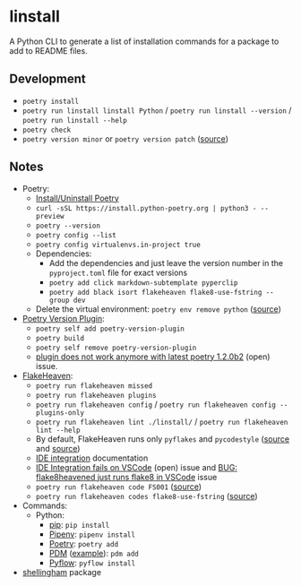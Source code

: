 # linstall

A Python CLI to generate a list of installation commands for a package to add to README files.

## Development

- `poetry install`
- `poetry run linstall linstall Python` / `poetry run linstall --version` / `poetry run linstall --help`
- `poetry check`
- `poetry version minor` or `poetry version patch` ([source](https://python-poetry.org/docs/master/cli/#version))

## Notes

- Poetry:
  - [Install/Uninstall Poetry](https://python-poetry.org/docs/master/#installation)
  - `curl -sSL https://install.python-poetry.org | python3 - --preview`
  - `poetry --version`
  - `poetry config --list`
  - `poetry config virtualenvs.in-project true`
  - Dependencies:
    - Add the dependencies and just leave the version number in the `pyproject.toml` file for exact versions
    - `poetry add click markdown-subtemplate pyperclip`
    - `poetry add black isort flakeheaven flake8-use-fstring --group dev`
  - Delete the virtual environment: `poetry env remove python` ([source](https://github.com/python-poetry/poetry/issues/926#issuecomment-710056079))
- [Poetry Version Plugin](https://github.com/tiangolo/poetry-version-plugin):
  - `poetry self add poetry-version-plugin`
  - `poetry build`
  - `poetry self remove poetry-version-plugin`
  - [plugin does not work anymore with latest poetry 1.2.0b2](https://github.com/tiangolo/poetry-version-plugin/issues/25) (open) issue.
- [FlakeHeaven](https://github.com/flakeheaven/flakeheaven):
  - `poetry run flakeheaven missed`
  - `poetry run flakeheaven plugins`
  - `poetry run flakeheaven config` / `poetry run flakeheaven config --plugins-only`
  - `poetry run flakeheaven lint ./linstall/` / `poetry run flakeheaven lint --help`
  - By default, FlakeHeaven runs only `pyflakes` and `pycodestyle` ([source](https://flakeheaven.readthedocs.io/en/latest/config.html) and [source](https://flakeheaven.readthedocs.io/en/latest/plugins.html))
  - [IDE integration](https://flakeheaven.readthedocs.io/en/latest/ide.html) documentation
  - [IDE Integration fails on VSCode](https://github.com/flakeheaven/flakeheaven/issues/32) (open) issue and [BUG: flake8heavened just runs flake8 in VSCode](https://github.com/flakeheaven/flakeheaven/issues/127) issue
  - `poetry run flakeheaven code FS001` ([source](https://flakeheaven.readthedocs.io/en/latest/commands/code.html))
  - `poetry run flakeheaven codes flake8-use-fstring` ([source](https://flakeheaven.readthedocs.io/en/latest/commands/codes.html))
- Commands:
  - Python:
    - [pip](https://pip.pypa.io/en/stable/cli/pip_install/): `pip install`
    - [Pipenv](https://pipenv.pypa.io/en/latest/install/#installing-packages-for-your-project): `pipenv install`
    - [Poetry](https://python-poetry.org/docs/master/cli/#add): `poetry add`
    - [PDM](https://python-poetry.org/docs/master/cli/#add) ([example](https://github.com/pdm-project/pdm#quickstart)): `pdm add`
    - [Pyflow](https://github.com/David-OConnor/pyflow#what-you-can-do): `pyflow install`
- [shellingham](https://github.com/sarugaku/shellingham) package
